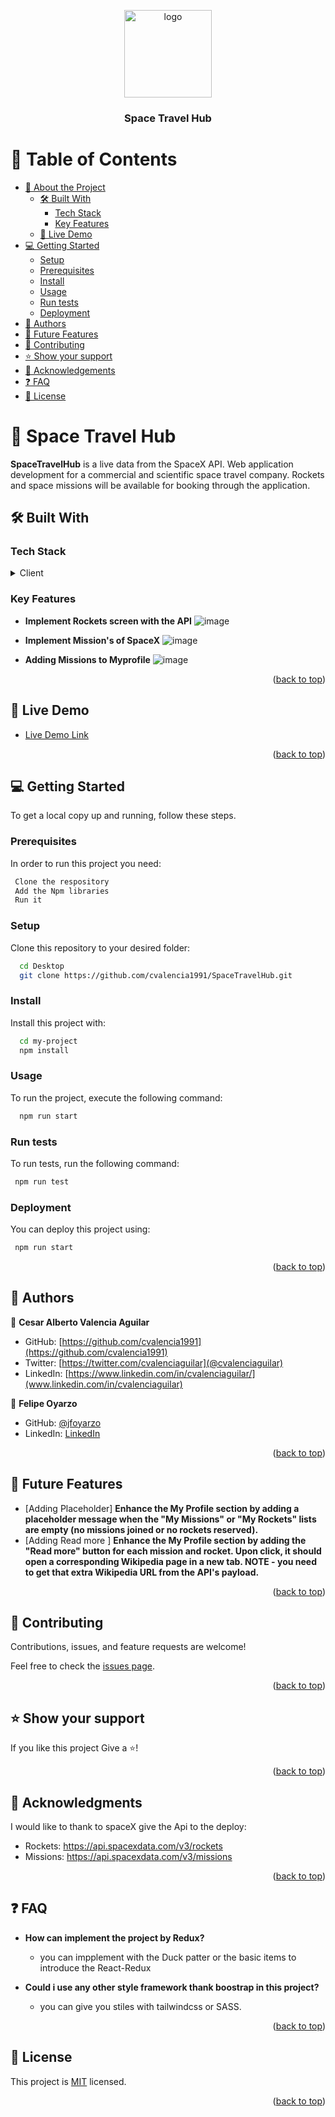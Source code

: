 <a name="readme-top"></a>


<div align="center">

  <img src="murple_logo.png" alt="logo" width="140"  height="auto" />
  <br/>
  <h3>Space Travel Hub</h3>

</div>

<!-- TABLE OF CONTENTS -->

# 📗 Table of Contents

- [📖 About the Project](#about-project)
  - [🛠 Built With](#built-with)
    - [Tech Stack](#tech-stack)
    - [Key Features](#key-features)
  - [🚀 Live Demo](#live-demo)
- [💻 Getting Started](#getting-started)
  - [Setup](#setup)
  - [Prerequisites](#prerequisites)
  - [Install](#install)
  - [Usage](#usage)
  - [Run tests](#run-tests)
  - [Deployment](#triangular_flag_on_post-deployment)
- [👥 Authors](#authors)
- [🔭 Future Features](#future-features)
- [🤝 Contributing](#contributing)
- [⭐️ Show your support](#support)
- [🙏 Acknowledgements](#acknowledgements)
- [❓ FAQ](#faq)
- [📝 License](#license)

<!-- PROJECT DESCRIPTION -->

# 📖 Space Travel Hub <a name="about-project"></a>


**SpaceTravelHub** is a live data from the SpaceX API. Web application development for a commercial and scientific space travel company. Rockets and space missions will be available for booking through the application.

## 🛠 Built With <a name="built-with"></a>

### Tech Stack <a name="tech-stack"></a>

<details>
  <summary>Client</summary>
  <ul>
    <li><a href="https://reactjs.org/">React.js</a></li>
    <li><a href="https://reactjs.org/">React-boostrap</a></li>
  </ul>
</details>

<!-- Features -->

### Key Features <a name="key-features"></a>

- **Implement Rockets screen with the API**
  ![image](https://user-images.githubusercontent.com/107327344/202558846-9d03055c-757f-4aa3-82f5-c09260522c88.png)

- **Implement Mission's of SpaceX**
  ![image](https://user-images.githubusercontent.com/107327344/202559067-2136144b-d208-4853-bc4a-53d84286332c.png)

- **Adding Missions to Myprofile**
  ![image](https://user-images.githubusercontent.com/107327344/202559296-e4fdba4d-969e-4639-9ccc-d1482a194b89.png)


<p align="right">(<a href="#readme-top">back to top</a>)</p>

<!-- LIVE DEMO -->

## 🚀 Live Demo <a name="live-demo"></a>

- [Live Demo Link](https://spacetravelhubspacex.netlify.app/)

<p align="right">(<a href="#readme-top">back to top</a>)</p>

<!-- GETTING STARTED -->

## 💻 Getting Started <a name="getting-started"></a>


To get a local copy up and running, follow these steps.

### Prerequisites

In order to run this project you need:


```sh
 Clone the respository 
 Add the Npm libraries 
 Run it 
```
 

### Setup

Clone this repository to your desired folder:


```sh
  cd Desktop
  git clone https://github.com/cvalencia1991/SpaceTravelHub.git
```


### Install

Install this project with:

```sh
  cd my-project
  npm install
```


### Usage

To run the project, execute the following command:


```sh
  npm run start
```


### Run tests

To run tests, run the following command:


```sh
 npm run test
```


### Deployment

You can deploy this project using:


```sh
 npm run start
```
 

<p align="right">(<a href="#readme-top">back to top</a>)</p>

<!-- AUTHORS -->

## 👥 Authors <a name="authors"></a>


👤 **Cesar Alberto Valencia Aguilar**

- GitHub: [https://github.com/cvalencia1991](https://github.com/cvalencia1991)
- Twitter: [https://twitter.com/cvalenciaguilar](@cvalenciaguilar)
- LinkedIn: [https://www.linkedin.com/in/cvalenciaguilar/](www.linkedin.com/in/cvalenciaguilar)


👤 **Felipe Oyarzo**

- GitHub: [@jfoyarzo](https://github.com/jfoyarzo)
- LinkedIn: [LinkedIn](https://www.linkedin.com/in/jorge-felipe-oyarzo-contreras/)

<p align="right">(<a href="#readme-top">back to top</a>)</p>

<!-- FUTURE FEATURES -->

## 🔭 Future Features <a name="future-features"></a>

- [Adding Placeholder] 
**Enhance the My Profile section by adding a placeholder message when the "My Missions" or "My Rockets" lists are empty (no missions joined or no rockets reserved).**
- [Adding Read more ] **Enhance the My Profile section by adding the "Read more" button for each mission and rocket. Upon click, it should open a corresponding Wikipedia page in a new tab. NOTE - you need to get that extra Wikipedia URL from the API's payload.**

<p align="right">(<a href="#readme-top">back to top</a>)</p>

<!-- CONTRIBUTING -->

## 🤝 Contributing <a name="contributing"></a>

Contributions, issues, and feature requests are welcome!

Feel free to check the [issues page](https://github.com/cvalencia1991/SpaceTravelHub/issues).

<p align="right">(<a href="#readme-top">back to top</a>)</p>

<!-- SUPPORT -->

## ⭐️ Show your support <a name="support"></a>

If you like this project Give a ⭐️! 

<p align="right">(<a href="#readme-top">back to top</a>)</p>

<!-- ACKNOWLEDGEMENTS -->

## 🙏 Acknowledgments <a name="acknowledgements"></a>


I would like to thank to spaceX give the Api to the deploy:
- Rockets: https://api.spacexdata.com/v3/rockets
- Missions: https://api.spacexdata.com/v3/missions

<p align="right">(<a href="#readme-top">back to top</a>)</p>

<!-- FAQ (optional) -->

## ❓ FAQ <a name="faq"></a>


- **How can implement the project by Redux?**

  - you can impplement with the Duck patter or the basic items to introduce the React-Redux

- **Could i use any other style framework thank boostrap in this project?**

  - you can give you stiles with tailwindcss or SASS.

<p align="right">(<a href="#readme-top">back to top</a>)</p>


## 📝 License <a name="license"></a>

This project is [MIT](./LICENSE) licensed.

<p align="right">(<a href="#readme-top">back to top</a>)</p>
